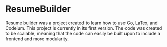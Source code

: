 # ResumeBuilder
Resume builder was a project created to learn how to use Go, LaTex, and Codeium.
This project is currently in its first version. The code was created to be scalable, meaning 
that the code can easily be built upon to include a frontend and more modularity.
